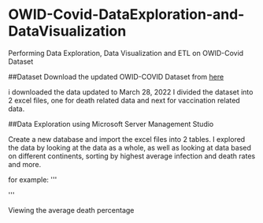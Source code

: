 # OWID-Covid-DataExploration-and-DataVisualization
Performing Data Exploration, Data Visualization and ETL on OWID-Covid Dataset


##Dataset
Download the updated OWID-COVID Dataset from [here](https://ourworldindata.org/covid-deaths)

i downloaded the data updated to March 28, 2022
I divided the dataset into 2 excel files, one for death related data and next for vaccination related data.
 

##Data Exploration using Microsoft Server Management Studio

Create a new database and import the excel files into 2 tables.
I explored the data by looking at the data as a whole, as well as looking at data based on different continents, sorting by highest average infection and death rates and more.

for example:
'''

'''

Viewing the average death percentage 

